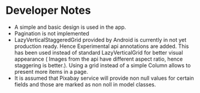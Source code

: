 # Developer Notes

 - A simple and basic design is used in the app. 
 - Pagination is not implemented
 - LazyVerticalStaggeredGrid provided by Android is currently in not yet
   production ready. Hence Experimental api annotations are added. This
   has been used instead of standard LazyVerticalGrid for better visual
   appearance ( Images from the api have different aspect ratio, hence
   staggering is better.). Using a grid instead of a simple Column
   allows to present more items in a page.  
 - It is assumed that Pixabay service will provide non null values for
   certain fields and those are marked as non noll in model classes.


